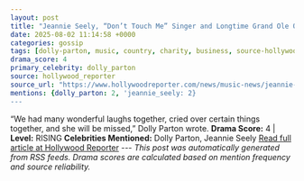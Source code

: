 ```yaml
---
layout: post
title: "Jeannie Seely, “Don’t Touch Me” Singer and Longtime Grand Ole Opry Host, Dies at 85"
date: 2025-08-02 11:14:58 +0000
categories: gossip
tags: [dolly-parton, music, country, charity, business, source-hollywood_reporter, drama-rising]
drama_score: 4
primary_celebrity: dolly_parton
source: hollywood_reporter
source_url: "https://www.hollywoodreporter.com/news/music-news/jeannie-seely-dead-country-music-singer-grande-ole-opry-1236336256/"
mentions: {dolly_parton: 2, 'jeannie_seely: 2}
---
```


“We had many wonderful laughs together, cried over certain things together, and she will be missed,” Dolly Parton wrote. **Drama Score:** 4 | **Level:** RISING **Celebrities Mentioned:** Dolly Parton, Jeannie Seely [Read full article at Hollywood Reporter](https://www.hollywoodreporter.com/news/music-news/jeannie-seely-dead-country-music-singer-grande-ole-opry-1236336256/) --- *This post was automatically generated from RSS feeds. Drama scores are calculated based on mention frequency and source reliability.*